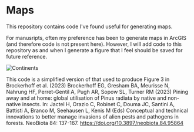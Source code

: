 # Maps

This repository contains code I've found useful for generating maps.

For manusripts, often my preference has been to generate maps in ArcGIS (and therefore code is not present here). However, I will add code to this repository as and when I generate a figure that I feel should be saved for future reference.

![Continents](https://user-images.githubusercontent.com/90012658/165668720-67addf31-9d5a-4cba-b127-976d0ad45d38.png)

This code is a simplified version of that used to produce Figure 3 in Brockerhoff et al. (2023)
Brockerhoff EG, Gresham BA, Meurisse N, Nahrung HF, Perret-Gentil A, Pugh AR, Sopow SL, Turner RM (2023) ﻿Pining away and at home: global utilisation of Pinus radiata by native and non-native insects. In: Jactel H, Orazio C, Robinet C, Douma JC, Santini A, Battisti A, Branco M, Seehausen L, Kenis M (Eds) Conceptual and technical innovations to better manage invasions of alien pests and pathogens in forests. NeoBiota 84: 137-167. https://doi.org/10.3897/neobiota.84.95864
